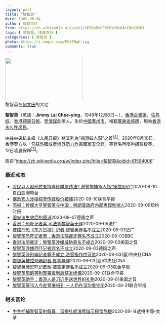 ```yaml
---
layout: post
title: "黎智英"
date: 1989-06-04
author: 维基百科
from: https://zh.wikipedia.org/wiki/%E9%BB%8E%E6%99%BA%E8%8B%B1
tags: [ 黎智英, 维基百科 ]
categories: [ 黎智英 ]
photo: https://i.imgur.com/PhXTNqH.jpg
comments: true
---
```

<div class="mw-parser-output"><div id="noteTA-3146cf78" class="noteTA"><div class="noteTA-group"><div data-noteta-group-source="module" data-noteta-group="IT"></div></div><div class="noteTA-local"><div data-noteta-code="zh:巧克力; zh-tw:巧克力; zh-hk:朱古力; zh-cn:巧克力;"></div><div data-noteta-code="zh-tw:黑道; zh-hk:黑社會; zh-cn:黑社会;"></div><div data-noteta-code="zh-tw:飯店; zh-hk:酒店; zh-cn:饭店;"></div><div data-noteta-code="zh-tw:伍佛維茲; zh-hk:沃夫維茲 ;zh-cn:沃尔福威茨;"></div></div></div>

<div class="thumb tright"><div class="thumbinner" style="width:252px;"><a href="/wiki/File:Jimmy_Lai_Chee-ying_home_in_Ho_Man_Tin_20200418.png" class="image"><img alt="" src="//upload.wikimedia.org/wikipedia/commons/thumb/9/9f/Jimmy_Lai_Chee-ying_home_in_Ho_Man_Tin_20200418.png/250px-Jimmy_Lai_Chee-ying_home_in_Ho_Man_Tin_20200418.png" decoding="async" width="250" height="140" class="thumbimage" srcset="//upload.wikimedia.org/wikipedia/commons/thumb/9/9f/Jimmy_Lai_Chee-ying_home_in_Ho_Man_Tin_20200418.png/375px-Jimmy_Lai_Chee-ying_home_in_Ho_Man_Tin_20200418.png 1.5x, //upload.wikimedia.org/wikipedia/commons/thumb/9/9f/Jimmy_Lai_Chee-ying_home_in_Ho_Man_Tin_20200418.png/500px-Jimmy_Lai_Chee-ying_home_in_Ho_Man_Tin_20200418.png 2x" data-file-width="861" data-file-height="481"></a>  <div class="thumbcaption"><div class="magnify"><a href="/wiki/File:Jimmy_Lai_Chee-ying_home_in_Ho_Man_Tin_20200418.png" class="internal" title="放大"></a></div>黎智英在<a href="/wiki/%E4%BD%95%E6%96%87%E7%94%B0" title="何文田">何文田</a>的大宅</div></div></div>
<p><b>黎智英</b>（英語：<span lang="en"><b>Jimmy Lai Chee-ying</b></span>，1948年12月8日<span class="useeditintro" title="Template:BLP editintro">－</span>），<a href="/wiki/%E9%A6%99%E6%B8%AF" title="香港">香港</a><a href="/wiki/%E4%BC%81%E4%B8%9A%E5%AE%B6" title="企业家">企業家</a>，<a href="/wiki/%E4%BD%90%E4%B8%B9%E5%A5%B4" title="佐丹奴">佐丹奴</a>、<a href="/wiki/%E8%98%8B%E6%9E%9C%E6%97%A5%E5%A0%B1_(%E9%A6%99%E6%B8%AF)" title="蘋果日報 (香港)">香港蘋果日報</a>、<a href="/wiki/%E5%A3%B9%E5%82%B3%E5%AA%92" title="壹傳媒">壹傳媒</a>創辦人。生於<a href="/wiki/%E4%B8%AD%E8%8F%AF%E6%B0%91%E5%9C%8B_(%E5%A4%A7%E9%99%B8%E6%99%82%E6%9C%9F)" class="mw-redirect" title="中華民國 (大陸時期)">中國</a><a href="/wiki/%E5%BB%A3%E5%B7%9E%E5%B8%82_(%E4%B8%AD%E8%8F%AF%E6%B0%91%E5%9C%8B)" title="廣州市 (中華民國)">廣州市</a>，祖籍<a href="/wiki/%E5%BB%A3%E6%9D%B1%E7%9C%81_(%E4%B8%AD%E8%8F%AF%E6%B0%91%E5%9C%8B)" title="廣東省 (中華民國)">廣東省</a><a href="/wiki/%E9%A1%BA%E5%BE%B7" class="mw-redirect" title="顺德">顺德</a>，現為<a href="/wiki/%E9%A6%99%E6%B8%AF%E5%B1%85%E6%B0%91#永久性居民" title="香港居民">香港永久性居民</a>。
</p><p><a href="/wiki/%E4%B8%AD%E5%85%B1%E4%B8%AD%E5%A4%AE%E6%9C%BA%E5%85%B3%E6%8A%A5" title="中共中央机关报">中共中央机关报</a>《<a href="/wiki/%E4%BA%BA%E6%B0%91%E6%97%A5%E6%8A%A5" title="人民日报">人民日报</a>》將其列為“禍港四人幫”之首<sup id="cite_ref-4" class="reference"><a href="#cite_note-4">[4]</a></sup>。2020年8月10日，香港警方以「<a href="/wiki/%E4%B8%AD%E8%8F%AF%E4%BA%BA%E6%B0%91%E5%85%B1%E5%92%8C%E5%9C%8B%E9%A6%99%E6%B8%AF%E7%89%B9%E5%88%A5%E8%A1%8C%E6%94%BF%E5%8D%80%E7%B6%AD%E8%AD%B7%E5%9C%8B%E5%AE%B6%E5%AE%89%E5%85%A8%E6%B3%95" title="中華人民共和國香港特別行政區維護國家安全法">勾結外國或者境外勢力危害國家安全罪</a>」等罪名再度拘捕黎智英，12日凌晨保釋<sup id="cite_ref-5" class="reference"><a href="#cite_note-5">[5]</a></sup>。
</p>
</div><noscript><img src="//zh.wikipedia.org/wiki/Special:CentralAutoLogin/start?type=1x1" alt="" title="" width="1" height="1" style="border: none; position: absolute;"></noscript>
<div class="printfooter">取自“<a dir="ltr" href="https://zh.wikipedia.org/w/index.php?title=黎智英&amp;oldid=61594006">https://zh.wikipedia.org/w/index.php?title=黎智英&amp;oldid=61594006</a>”</div><div id="recent-news"><h3>最近动态</h3><ul><li><a href="https://nodebe4.github.io/waimei/2020-09-10/%E8%82%A1%E6%B0%91%E4%BB%A5%E5%85%A5%E8%82%A1%E5%BD%A2%E5%BC%8F%E6%94%AF%E6%8C%81%E5%A3%B9%E4%BC%A0%E5%AA%92%E5%B1%9E%E8%BF%9D%E6%B3%95-%E6%B8%AF%E8%AD%A6%E6%8B%98%E6%8D%9515%E4%BA%BA%E6%8C%87-%E6%93%8D%E6%8E%A7%E8%82%A1%E4%BB%B7" title="股民以入股形式支持壹传媒属违法? 港警拘捕15人指“操控股价”—— &nbsp; 上月壹传媒创办人黎智英被捕后，不少人为表示支持，在股票市场买入壹传媒股票，令股价大升。香港警方事后破天荒介入调查，拘捕15...">股民以入股形式支持壹传媒属违法?  港警拘捕15人指“操控股价”</a><time>2020-09-10</time><a class="tag">自由亚洲电台</a></li>
<li><a href="https://nodebe4.github.io/waimei/2020-09-10/%E6%8D%AE%E6%82%8915%E4%BA%BA%E6%B6%89%E6%93%8D%E6%8E%A7%E5%A3%B9%E4%BC%A0%E5%AA%92%E8%82%A1%E4%BB%B7%E8%A2%AB%E6%8D%95" title="据悉15人涉操控壹传媒股价被捕—— 香港警方逮捕15名涉嫌操纵壹传媒股价的人。自从壹传媒集团创办人黎智英被捕后，该公司股价飙涨了12倍，曾引发要求监管对此进行调查的呼吁。 综合香港01和南华早报...">据悉15人涉操控壹传媒股价被捕</a><time>2020-09-10</time><a class="tag">联合早报</a></li>
<li><a href="https://nodebe4.github.io/waimei/2020-09-09/%E7%AE%80%E6%8A%A5-%E4%BC%A0%E5%AA%92%E5%A4%A7%E4%BA%A8%E9%BB%8E%E6%99%BA%E8%8B%B1%E4%B8%8E%E4%B8%AD%E5%9B%BD-%E7%89%B9%E6%9C%97%E6%99%AE%E6%94%BF%E5%BA%9C%E5%86%85%E9%83%A8%E5%86%8D%E7%8E%B0%E5%90%B9%E5%93%A8%E4%BA%BA" title="简报：传媒大亨黎智英与中国；特朗普政府内部再现吹哨人—— KONEY BAI,KONEY BAI2020-09-10 10:06:04 黎智英上月在香港的家中。 &nbsp;•&nbsp;音频报道：香港传媒大亨黎智...">简报：传媒大亨黎智英与中国；特朗普政府内部再现吹哨人</a><time>2020-09-09</time><a class="tag">纽约时报</a></li>
<li><a href="https://nodebe4.github.io/waimei/2020-09-07/%E5%9B%BD%E5%AE%89%E6%B3%95%E7%94%9F%E6%95%88%E5%90%8E%E7%9A%84%E9%A6%99%E6%B8%AF" title="国安法生效后的香港—— 前香港众志成员周庭被捕：8月10日，继黎智英等人被捕后，23岁的前香港众志的成员周庭，也在住所遭十多名港警逮捕，指她涉嫌「勾结外国或境外势力危害国家安全罪」。周庭粉丝专页...">国安法生效后的香港</a><time>2020-09-07</time><a class="tag">德国之声</a></li>
<li><a href="https://nodebe4.github.io/waimei/2020-09-05/%E9%A6%99%E6%B8%AF-%E6%81%90%E5%90%93%E8%AE%B0%E8%80%85%E6%A1%88-%E5%8F%B8%E6%B3%95%E5%88%A4%E9%BB%8E%E6%99%BA%E8%8B%B1%E6%97%A0%E7%BD%AA" title="香港：恐吓记者案 司法判黎智英无罪—— 04/09/2020 - 20:11 媒体大亨黎智英是北京在香港的头号敌人。就其被控在2017年涉嫌恐吓一名记者，当地西九龙初级法院判其无罪。这一裁决必定...">香港：恐吓记者案 司法判黎智英无罪</a><time>2020-09-05</time><a class="tag">法广</a></li>
<li><a href="https://nodebe4.github.io/waimei/2020-09-03/%E8%A2%AB%E6%8E%A7%E5%88%91%E6%81%90-%E4%B8%9C%E6%96%B9%E6%97%A5%E6%8A%A5-%E8%AE%B0%E8%80%85-%E9%BB%8E%E6%99%BA%E8%8B%B1%E7%BD%AA%E5%90%8D%E4%B8%8D%E6%88%90%E7%AB%8B" title="被控刑恐《东方日报》记者 黎智英罪名不成立—— 03/09/2020 - 13:57 香港壹传媒集团创办人黎智英2017 年参与六四集会期间，被指在维园内涉嫌恐吓一名《东方日报》男记者，称“我肯...">被控刑恐《东方日报》记者 黎智英罪名不成立</a><time>2020-09-03</time><a class="tag">法广</a></li>
<li><a href="https://nodebe4.github.io/waimei/2020-09-03/%E9%BB%8E%E6%99%BA%E8%8B%B1%E6%81%90%E5%90%93%E8%AE%B0%E8%80%85%E6%A1%88-%E9%A6%99%E6%B8%AF%E6%B3%95%E9%99%A2%E8%A3%81%E5%AE%9A%E7%BD%AA%E5%90%8D%E4%B8%8D%E6%88%90%E7%AB%8B" title="黎智英恐吓记者案：香港法院裁定罪名不成立—— 黎智英在案发三年后获判无罪。 ©EPA 香港一所法院裁定，壹传媒集团与《苹果日报》创办人黎智英涉嫌恐吓记者一案罪名不成立。 公诉方指控黎智英于201...">黎智英恐吓记者案：香港法院裁定罪名不成立</a><time>2020-09-03</time><a class="tag">BBC</a></li>
<li><a href="https://nodebe4.github.io/waimei/2020-09-03/%E9%A6%99%E6%B8%AF%E6%B3%95%E9%99%A2%E8%A3%81%E5%AE%9A-%E9%BB%8E%E6%99%BA%E8%8B%B1%E6%B6%89%E5%AB%8C%E5%A8%81%E8%83%81%E7%BD%AA%E5%90%8D%E4%B8%8D%E6%88%90%E7%AB%8B" title="香港法院裁定：黎智英涉嫌威胁罪名不成立—— Thu, 03 Sep 2020 11:46:07 GMT 香港壹传媒创办人黎智英抵达西九龙法院。（2020年9月3日） 香港民主运动标杆性人物、壹传...">香港法院裁定：黎智英涉嫌威胁罪名不成立</a><time>2020-09-03</time><a class="tag">美国之音</a></li>
<li><a href="https://nodebe4.github.io/waimei/2020-09-03/%E9%BB%8E%E6%99%BA%E8%8B%B1%E6%B6%89%E5%AB%8C%E6%81%90%E5%90%93%E8%AE%B0%E8%80%85%E7%BD%AA%E5%90%8D%E4%B8%8D%E6%88%90%E7%AB%8B" title="黎智英涉嫌恐吓记者罪名不成立—— 2020-09-03T11:22:22.230Z （德国之声中文网）这起案件要追朔到2017年香港维园六四集会，黎智英涉嫌当时对《苹果日报》的一个主要竞争对手《...">黎智英涉嫌恐吓记者罪名不成立</a><time>2020-09-03</time><a class="tag">德国之声</a></li>
<li><a href="https://nodebe4.github.io/waimei/2020-09-03/%E9%BB%8E%E6%99%BA%E8%8B%B1%E6%B6%89%E5%88%91%E5%9A%87%E8%A8%98%E8%80%85%E7%BD%AA%E4%B8%8D%E6%88%90%E7%AB%8B-%E6%B3%95%E5%AE%98%E6%8C%87%E4%BD%9C%E4%BE%9B%E5%8F%AF%E4%BF%A1" title="黎智英涉刑嚇記者罪不成立 法官指作供可信—— （中央社記者張謙香港3日電）香港壹傳媒集團創辦人黎智英涉嫌恐嚇記者的罪名不成立；西九龍裁判法院法官今天作出相關裁決時，指黎智英的供詞可信。 綜合媒體...">黎智英涉刑嚇記者罪不成立 法官指作供可信</a><time>2020-09-03</time><a class="tag">(臺)中央社CNA</a></li>
<li><a href="https://nodebe4.github.io/waimei/2020-09-03/%E9%BB%8E%E6%99%BA%E8%8B%B1%E8%A2%AB%E6%8E%A7%E6%81%90%E5%9A%87%E8%A8%98%E8%80%85-%E7%8D%B2%E5%88%A4%E7%84%A1%E7%BD%AA" title="黎智英被控恐嚇記者 獲判無罪—— 壹傳媒創辦人黎智英被控恐嚇記者一案，香港西九龍法院3日宣判罪名不成立。（中央社檔案照片） （中央社記者張謙香港3日電）壹傳媒創辦人黎智英被控恐嚇記者案，香港法院...">黎智英被控恐嚇記者 獲判無罪</a><time>2020-09-03</time><a class="tag">(臺)中央社CNA</a></li>
<li><a href="https://nodebe4.github.io/waimei/2020-09-03/%E9%BB%8E%E6%99%BA%E8%8B%B1%E6%B6%89%E6%81%90%E5%90%93%E8%AE%B0%E8%80%85%E6%A1%88-%E8%A2%AB%E8%A3%81%E5%AE%9A%E7%BD%AA%E5%90%8D%E4%B8%8D%E6%88%90%E7%AB%8B" title="黎智英涉恐吓记者案 被裁定罪名不成立—— 香港西九龙法院今天下午裁定，壹传媒创办人黎智英恐吓《东方日报》记者的罪名不成立。 2017年6月4日，黎智英在维多利亚公园参加“六四”晚会时，因不满媒体...">黎智英涉恐吓记者案 被裁定罪名不成立</a><time>2020-09-03</time><a class="tag">联合早报</a></li>
<li><a href="https://nodebe4.github.io/waimei/2020-09-01/%E9%BB%8E%E6%99%BA%E8%8B%B1%E5%91%A8%E5%BA%AD%E7%AD%89%E5%88%B0%E8%AD%A6%E7%BD%B2%E6%8A%A5%E5%88%B0%E5%90%8E%E8%8E%B7%E5%87%86%E7%BB%AD%E4%BF%9D" title="黎智英周庭等到警署报到后获准续保—— 壹传媒创办人黎智英等10人上月涉违《香港国安法》被捕及获准保释，昨天到警署首次报到。据悉，众人获准续保三个月，须于12月再到警署报到。 香港警方上月10日以...">黎智英周庭等到警署报到后获准续保</a><time>2020-09-01</time><a class="tag">联合早报</a></li>
<li><a href="https://nodebe4.github.io/waimei/2020-09-01/%E9%BB%8E%E6%99%BA%E8%8B%B1%E5%8A%A9%E6%89%8B-%E9%A6%99%E6%B8%AF%E4%BA%BA%E6%98%AF%E4%B9%A0%E8%BF%91%E5%B9%B3%E9%80%81%E4%B8%96%E7%95%8C%E7%9A%84%E7%A4%BC%E7%89%A9" title="黎智英助手：香港人是习近平送世界的礼物—— Tue, 01 Sep 2020 21:57:10 GMT 黎智英助手：香港人是习近平送世界的礼物 马克·西蒙（Mark Simon）在香港生活了20...">黎智英助手：香港人是习近平送世界的礼物</a><time>2020-09-01</time><a class="tag">美国之音</a></li>
<li><a href="https://nodebe4.github.io/waimei/2020-08-31/%E9%BB%8E%E6%99%BA%E8%8B%B1%E7%AD%8910%E4%BA%BA%E4%BB%8A%E8%B5%B4%E8%AD%A6%E7%BD%B2%E6%8A%A5%E5%88%B0-%E4%B8%80%E4%BA%BA%E4%BB%8D%E5%9C%A8%E6%B7%B1%E5%9C%B3%E7%9C%8B%E5%AE%88%E6%89%80" title="黎智英等10人今赴警署报到 一人仍在深圳看守所—— 壹传媒创办人黎智英等10人本月10日被香港警方国家安全处拘捕，其中黎智英于12日凌晨获准保释释候查，今天到旺角警署报到。 据香港东网报道，至于...">黎智英等10人今赴警署报到 一人仍在深圳看守所</a><time>2020-08-31</time><a class="tag">联合早报</a></li>
</ul></div><div id="open-opinion"><h3>相关言论</h3><ul><li><a href="https://nodebe4.github.io/opinion/2020-08-14/%E4%B8%AD%E5%85%B1%E6%8A%93%E6%8D%95%E9%BB%8E%E6%99%BA%E8%8B%B1%E7%9A%84%E7%9B%A4%E7%AE%97-%E7%BF%92%E6%8F%90%E6%9D%9C%E7%B5%95%E6%B5%AA%E8%B2%BB%E6%9A%97%E7%A4%BA%E7%B3%A7%E9%A3%9F%E5%8D%B1%E6%A9%9F/" title="透視中國-文章">中共抓捕黎智英的盤算；習提杜絕浪費暗示糧食危機</a><time>2020-08-14</time><a class="tag">透視中國-文章</a></li>
</ul></div>